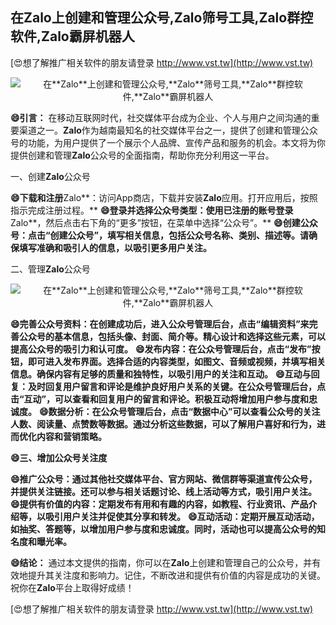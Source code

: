 ## **在**Zalo**上创建和管理公众号,**Zalo**筛号工具,**Zalo**群控软件,**Zalo**霸屏机器人**

[😍想了解推广相关软件的朋友请登录 http://www.vst.tw](http://www.vst.tw)

 <center><img src="https://vst.tw/MP4/tuiguang/png/3.png" alt="在**Zalo**上创建和管理公众号,**Zalo**筛号工具,**Zalo**群控软件,**Zalo**霸屏机器人"></center>

**😄引言：**
在移动互联网时代，社交媒体平台成为企业、个人与用户之间沟通的重要渠道之一。**Zalo**作为越南最知名的社交媒体平台之一，提供了创建和管理公众号的功能，为用户提供了一个展示个人品牌、宣传产品和服务的机会。本文将为你提供创建和管理**Zalo**公众号的全面指南，帮助你充分利用这一平台。

一、创建**Zalo**公众号

**😄下载和注册**Zalo**：访问App商店，下载并安装**Zalo**应用。打开应用后，按照指示完成注册过程。**
**😄登录并选择公众号类型：使用已注册的账号登录**Zalo**，然后点击右下角的“更多”按钮，在菜单中选择“公众号”。**
**😄创建公众号：点击“创建公众号”，填写相关信息，包括公众号名称、类别、描述等。请确保填写准确和吸引人的信息，以吸引更多用户关注。**

二、管理**Zalo**公众号

 <center><img src="https://vst.tw/MP4/tuiguang/png/7.png" alt="在**Zalo**上创建和管理公众号,**Zalo**筛号工具,**Zalo**群控软件,**Zalo**霸屏机器人"></center>

**😄完善公众号资料：在创建成功后，进入公众号管理后台，点击“编辑资料”来完善公众号的基本信息，包括头像、封面、简介等。精心设计和选择这些元素，可以提高公众号的吸引力和认可度。**
**😄发布内容：在公众号管理后台，点击“发布”按钮，即可进入发布界面。选择合适的内容类型，如图文、音频或视频，并填写相关信息。确保内容有足够的质量和独特性，以吸引用户的关注和互动。**
**😄互动与回复：及时回复用户留言和评论是维护良好用户关系的关键。在公众号管理后台，点击“互动”，可以查看和回复用户的留言和评论。积极互动将增加用户参与度和忠诚度。**
**😄数据分析：在公众号管理后台，点击“数据中心”可以查看公众号的关注人数、阅读量、点赞数等数据。通过分析这些数据，可以了解用户喜好和行为，进而优化内容和营销策略。**

**😄三、增加公众号关注度**

**😄推广公众号：通过其他社交媒体平台、官方网站、微信群等渠道宣传公众号，并提供关注链接。还可以参与相关话题讨论、线上活动等方式，吸引用户关注。**
**😄提供有价值的内容：定期发布有用和有趣的内容，如教程、行业资讯、产品介绍等，以吸引用户关注并促使其分享和转发。**
**😄互动活动：定期开展互动活动，如抽奖、答题等，以增加用户参与度和忠诚度。同时，活动也可以提高公众号的知名度和曝光率。**

**😄结论：**
通过本文提供的指南，你可以在**Zalo**上创建和管理自己的公众号，并有效地提升其关注度和影响力。记住，不断改进和提供有价值的内容是成功的关键。祝你在**Zalo**平台上取得好成绩！

[😍想了解推广相关软件的朋友请登录 http://www.vst.tw](http://www.vst.tw)



